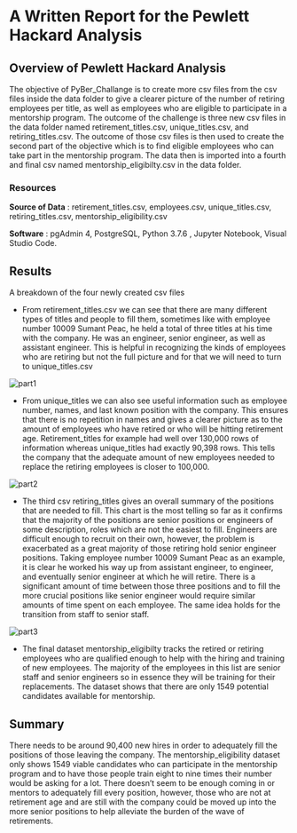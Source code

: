 # A Written Report for the Pewlett Hackard Analysis

## Overview of Pewlett Hackard Analysis
The objective of PyBer_Challange is to create more csv files from the csv files inside the data folder to give a clearer picture of the number of retiring employees per title, as well as employees who are eligible to participate in a mentorship program. The outcome of the challenge is three new csv files in the data folder named retirement_titles.csv, unique_titles.csv, and retiring_titles.csv. The outcome of those csv files is then used to create the second part of the objective which is to find eligible employees who can take part in the mentorship program. The data then is imported into a fourth and final csv named mentorship_eligibilty.csv in the data folder. 

### Resources
**Source of Data** : retirement_titles.csv, employees.csv, unique_titles.csv, retiring_titles.csv, mentorship_eligibility.csv 

**Software** : pgAdmin 4, PostgreSQL, Python 3.7.6 , Jupyter Notebook, Visual Studio Code.

## Results
A breakdown of the four newly created csv files
- From retirement_titles.csv we can see that there are many different types of titles and people to fill them, sometimes like with employee number 10009 Sumant Peac, he held a total of three titles at his time with the company. He was an engineer, senior engineer, as well as assistant engineer. This is helpful in recognizing the kinds of employees who are retiring but not the full picture and for that we will need to turn to unique_titles.csv

![part1](https://user-images.githubusercontent.com/82983000/121728922-e2efe600-cabb-11eb-98f7-5d3c947e27be.png)


- From unique_titles we can also see useful information such as employee number, names, and last known position with the company. This ensures that there is no repetition in names and gives a clearer picture as to the amount of employees who have retired or who will be hitting retirement age. Retirement_titles for example had well over 130,000 rows of information whereas unique_titles had exactly 90,398 rows. This tells the company that the adequate amount of new employees needed to replace the retiring employees is closer to 100,000. 

![part2](https://user-images.githubusercontent.com/82983000/121729073-0d41a380-cabc-11eb-8943-20d8c785c0e2.png)





- The third csv retiring_titles gives an overall summary of the positions that are needed to fill. This chart is the most telling so far as it confirms that the majority of the positions are senior positions or engineers of some description, roles which are not the easiest to fill. Engineers are difficult enough to recruit on their own, however, the problem is exacerbated as a great majority of those retiring hold senior engineer positions. Taking employee number 10009 Sumant Peac as an example, it is clear he worked his way up from assistant engineer, to engineer, and eventually senior engineer at which he will retire. There is a significant amount of time between those three positions and to fill the more crucial positions like senior engineer would require similar amounts of time spent on each employee. The same idea holds for the transition from staff to senior staff. 


![part3](https://user-images.githubusercontent.com/82983000/121729182-28acae80-cabc-11eb-9260-b480123457ef.png)


- The final dataset mentorship_eligibilty tracks the retired or retiring employees who are qualified enough to help with the hiring and training of new employees. The majority of the employees in this list are senior staff and senior engineers so in essence they will be training for their replacements. The dataset shows that there are only 1549 potential candidates available for mentorship. 


  
## Summary

There needs to be around 90,400 new hires in order to adequately fill the positions of those leaving the company. The mentorship_eligibility dataset only shows 1549 viable candidates who can participate in the mentorship program and to have those people train eight to nine times their number would be asking for a lot. There doesn’t seem to be enough coming in or mentors to adequately fill every position, however, those who are not at retirement age and are still with the company could be moved up into the more senior positions to help alleviate the burden of the wave of retirements. 
